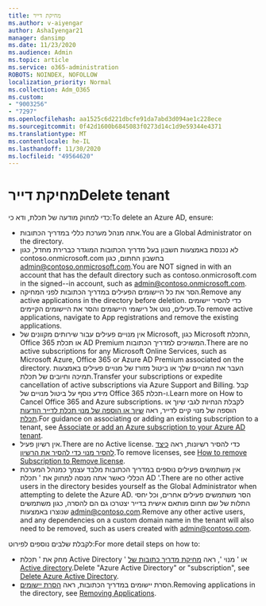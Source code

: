 ```yaml
---
title: מחיקת דייר
ms.author: v-aiyengar
author: AshaIyengar21
manager: dansimp
ms.date: 11/23/2020
ms.audience: Admin
ms.topic: article
ms.service: o365-administration
ROBOTS: NOINDEX, NOFOLLOW
localization_priority: Normal
ms.collection: Adm_O365
ms.custom:
- "9003256"
- "7297"
ms.openlocfilehash: aa1525c6d221dbcfe91da7abd3d094ae1c228ece
ms.sourcegitcommit: 0f42d1600b6845083f0273d14c1d9e59344e4371
ms.translationtype: MT
ms.contentlocale: he-IL
ms.lasthandoff: 11/30/2020
ms.locfileid: "49564620"
---
```

# <a name="delete-tenant"></a><span data-ttu-id="a65e8-102">מחיקת דייר</span><span class="sxs-lookup"><span data-stu-id="a65e8-102">Delete tenant</span></span>

<span data-ttu-id="a65e8-103">כדי למחוק מודעה של תכלת, ודא כי:</span><span class="sxs-lookup"><span data-stu-id="a65e8-103">To delete an Azure AD, ensure:</span></span>
- <span data-ttu-id="a65e8-104">אתה מנהל מערכת כללי במדריך הכתובות.</span><span class="sxs-lookup"><span data-stu-id="a65e8-104">You are a Global Administrator on the directory.</span></span>
- <span data-ttu-id="a65e8-105">לא נכנסת באמצעות חשבון בעל מדריך הכתובות המוגדר כברירת מחדל, כגון contoso.onmicrosoft.com בחשבון החתום, כגון admin@contoso.onmicrosoft.com.</span><span class="sxs-lookup"><span data-stu-id="a65e8-105">You are NOT signed in with an account that has the default directory such as contoso.onmicrosoft.com in the signed--in account, such as admin@contoso.onmicrosoft.com.</span></span>
- <span data-ttu-id="a65e8-106">הסר את כל היישומים הפעילים במדריך הכתובות לפני המחיקה.</span><span class="sxs-lookup"><span data-stu-id="a65e8-106">Remove any active applications in the directory before deletion.</span></span> <span data-ttu-id="a65e8-107">כדי להסיר יישומים פעילים, נווט אל רישומי היישומים והסר את היישומים הקיימים.</span><span class="sxs-lookup"><span data-stu-id="a65e8-107">To remove active applications, navigate to App registrations and remove the existing applications.</span></span>
- <span data-ttu-id="a65e8-108">אין מנויים פעילים עבור שירותים מקוונים של Microsoft, כגון Microsoft התכלת, Office 365 או תכלת AD Premium המשויכים למדריך הכתובות.</span><span class="sxs-lookup"><span data-stu-id="a65e8-108">There are no active subscriptions for any Microsoft Online Services, such as Microsoft Azure, Office 365 or Azure AD Premium associated on the directory.</span></span> <span data-ttu-id="a65e8-109">העבר את המנויים שלך או ביטול מזורז של מנויים פעילים באמצעות תמיכה וחיובים של תכלת.</span><span class="sxs-lookup"><span data-stu-id="a65e8-109">Transfer your subscriptions or expedite cancellation of active subscriptions via Azure Support and Billing.</span></span> <span data-ttu-id="a65e8-110">קבל מידע נוסף על ביטול מנויים של Office 365 ו-תכלת.</span><span class="sxs-lookup"><span data-stu-id="a65e8-110">Learn more on How to Cancel Office 365 and Azure subscriptions.</span></span> <span data-ttu-id="a65e8-111">לקבלת הנחיות לגבי שיוך או הוספה של מנוי קיים לדייר, ראה [שיוך או הוספה של מנוי תכלת לדייר הודעות תכלת](https://docs.microsoft.com/azure/active-directory/fundamentals/active-directory-how-subscriptions-associated-directory).</span><span class="sxs-lookup"><span data-stu-id="a65e8-111">For guidance on associating or adding an existing subscription to a tenant, see [Associate or add an Azure subscription to your Azure AD tenant](https://docs.microsoft.com/azure/active-directory/fundamentals/active-directory-how-subscriptions-associated-directory).</span></span>
- <span data-ttu-id="a65e8-112">אין רשיון פעיל.</span><span class="sxs-lookup"><span data-stu-id="a65e8-112">There are no Active license.</span></span> <span data-ttu-id="a65e8-113">כדי להסיר רשיונות, ראה [כיצד להסיר מנוי כדי להסיר את הרשיון](https://docs.microsoft.com/azure/active-directory/enterprise-users/directory-delete-howto#delete-a-subscription).</span><span class="sxs-lookup"><span data-stu-id="a65e8-113">To remove licenses, see [How to remove Subscription to Remove license](https://docs.microsoft.com/azure/active-directory/enterprise-users/directory-delete-howto#delete-a-subscription).</span></span>
- <span data-ttu-id="a65e8-114">אין משתמשים פעילים נוספים במדריך הכתובות מלבד עצמך כמנהל המערכת הכללי כאשר אתה מנסה למחוק את ' תכלת AD '.</span><span class="sxs-lookup"><span data-stu-id="a65e8-114">There are no other active users in the directory besides yourself as the Global Administrator when attempting to delete the Azure AD.</span></span> <span data-ttu-id="a65e8-115">הסר משתמשים פעילים אחרים, וכל יחסי התלות של שם תחום מותאם אישית בדייר יצטרכו גם הם להסרה, כגון משתמשים שנוצרו באמצעות admin@contoso.com.</span><span class="sxs-lookup"><span data-stu-id="a65e8-115">Remove any other active users, and any dependencies on a custom domain name in the tenant will also need to be removed, such as users created with admin@contoso.com.</span></span>

<span data-ttu-id="a65e8-116">לקבלת שלבים נוספים לפירוט:</span><span class="sxs-lookup"><span data-stu-id="a65e8-116">For more detail steps on how to:</span></span>
- <span data-ttu-id="a65e8-117">מחק את ' תכלת Active Directory ' או ' מנוי ', ראה [מחיקת מדריך כתובות של Active directory](https://docs.microsoft.com/azure/active-directory/users-groups-roles/directory-delete-howto).</span><span class="sxs-lookup"><span data-stu-id="a65e8-117">Delete "Azure Active Directory" or "subscription",  see [Delete Azure Active Directory](https://docs.microsoft.com/azure/active-directory/users-groups-roles/directory-delete-howto).</span></span>
- <span data-ttu-id="a65e8-118">הסרת יישומים במדריך הכתובות, ראה [הסרת יישומים](https://docs.microsoft.com/azure/active-directory/develop/quickstart-remove-app).</span><span class="sxs-lookup"><span data-stu-id="a65e8-118">Removing applications in the directory, see [Removing Applications](https://docs.microsoft.com/azure/active-directory/develop/quickstart-remove-app).</span></span> 
